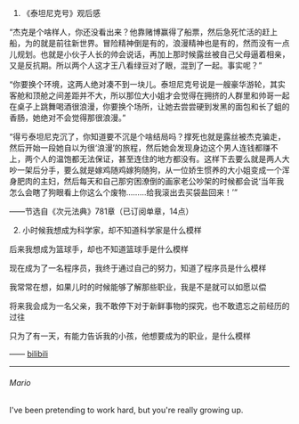 1. 《泰坦尼克号》观后感

“杰克是个啥样人，你还没看出来？他靠赌博赢得了船票，然后急死忙活的赶上船，为的就是前往新世界。冒险精神倒是有的，浪漫精神也是有的，然而没有一点儿规划。也就是小伙子人长的帅会说话，再加上那时候露丝被自己父母逼着相亲，又是反抗期。所以两个人这才王八看绿豆对了眼，混到了一起。事实呢？”

“你要换个环境，这两人绝对凑不到一块儿。泰坦尼克号说是一艘豪华游轮，其实客舱和顶舱之间差距并不大，所以那位大小姐才会觉得在拥挤的人群里和帅哥一起在桌子上跳舞喝酒很浪漫，你要换个场所，让她去尝尝硬到发黑的面包和长了蛆的香肠，她绝对不会觉得那很浪漫。”

“得亏泰坦尼克沉了，你知道要不沉是个啥结局吗？撑死也就是露丝被杰克骗走，然后开始一段她自以为很‘浪漫’的旅程，然后她会发现身边这个男人连钱都赚不上，两个人的温饱都无法保证，甚至连住的地方都没有。这样下去要么就是两人大吵一架后分手，要么就是嫁鸡随鸡嫁狗随狗，从一位娇生惯养的大小姐变成一个浑身肥肉的主妇，然后每天和自己那穷困潦倒的画家老公吵架的时候都会说‘当年我怎么会瞎了狗眼看上你这么个废物………给我滚出去买袋盐回来！’”

——节选自《次元法典》781章（已订阅单章，14点）

2. 小时候我想成为科学家，却不知道科学家是什么模样

后来我想成为篮球手，却也不知道篮球手是什么模样

现在成为了一名程序员，我终于通过自己的努力，知道了程序员是什么模样

我常常在想，如果儿时的时候能够了解那些职业，我是不是就可以如愿以偿

将来我会成为一名父亲，我不敢停下对于新鲜事物的探究，也不敢遗忘之前经历的过往

只为了有一天，有能力告诉我的小孩，他想要成为的职业，是什么模样

—— [bilibili](https://www.bilibili.com/video/BV1KZ4y1p7xU)

---

###### Mario

I've been pretending to work hard, but you're really growing up.
 